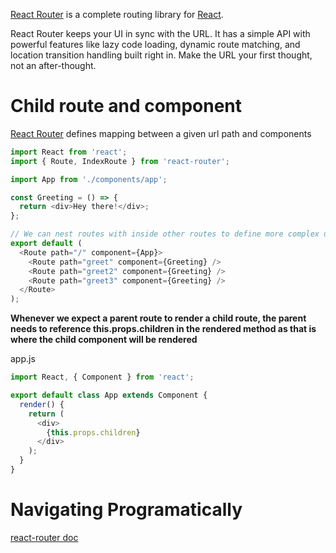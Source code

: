 [React Router](https://github.com/ReactTraining/react-router) is a complete routing library for [React](https://facebook.github.io/react).

React Router keeps your UI in sync with the URL. It has a simple API with powerful features like lazy code loading, dynamic route matching, and location transition handling built right in. Make the URL your first thought, not an after-thought.



# Child route and component

[React Router](https://github.com/ReactTraining/react-router) defines mapping between a given url path and components
```javascript
import React from 'react';
import { Route, IndexRoute } from 'react-router';

import App from './components/app';

const Greeting = () => {
  return <div>Hey there!</div>;
};

// We can nest routes with inside other routes to define more complex url
export default (
  <Route path="/" component={App}>
    <Route path="greet" component={Greeting} />
    <Route path="greet2" component={Greeting} />
    <Route path="greet3" component={Greeting} />
  </Route>
);
```
**Whenever we expect a parent route to render a child route, the parent needs to reference this.props.children in the rendered method as that is where the child component will be rendered**

app.js
```javascript
import React, { Component } from 'react';

export default class App extends Component {
  render() {
    return (
      <div>
        {this.props.children}
      </div>
    );
  }
}

```

# Navigating Programatically
[react-router doc](https://github.com/reactjs/react-router-tutorial/tree/master/lessons/12-navigating)

